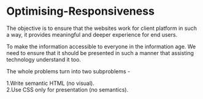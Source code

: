 # Optimising-Responsiveness

The objective is to ensure that the websites work for client platform in such a way,
it provides meaningful and deeper experience for end users.



To make the information accessible to everyone in the information age.
We need to ensure that it should be presented in such a manner that assisting technology understand it too.









The whole problems turn into two subproblems -

1.Write semantic HTML (no visual).<br/>
2.Use CSS only for presentation (no semantics).
